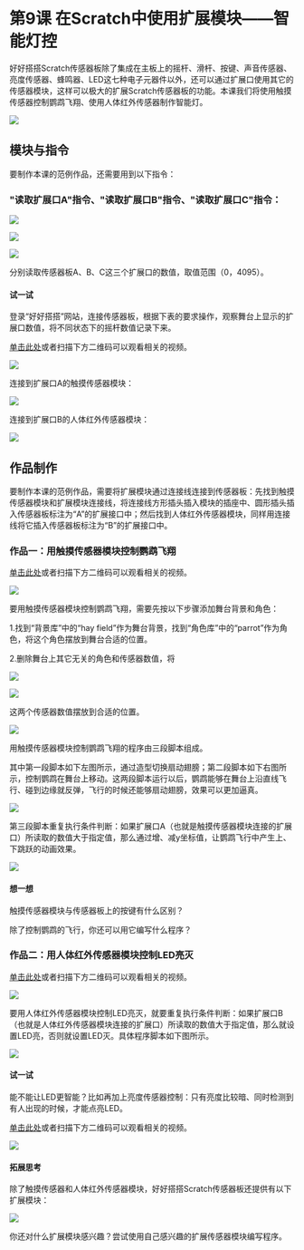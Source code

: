 # 第9课 在Scratch中使用扩展模块——智能灯控

好好搭搭Scratch传感器板除了集成在主板上的摇杆、滑杆、按键、声音传感器、亮度传感器、蜂鸣器、LED这七种电子元器件以外，还可以通过扩展口使用其它的传感器模块，这样可以极大的扩展Scratch传感器板的功能。本课我们将使用触摸传感器控制鹦鹉飞翔、使用人体红外传感器制作智能灯。

![](https://github.com/Haohaodada-official/docs/tree/75ec2c4586880d18df756ec3d2daf4b3d5ddb66f/.gitbook/assets/Scratch-sensor9-1.png)

## 模块与指令

要制作本课的范例作品，还需要用到以下指令：

### "读取扩展口A"指令、"读取扩展口B"指令、"读取扩展口C"指令：

![](https://github.com/Haohaodada-official/docs/tree/75ec2c4586880d18df756ec3d2daf4b3d5ddb66f/.gitbook/assets/Scratch-sensor9-2.png)

![](https://github.com/Haohaodada-official/docs/tree/75ec2c4586880d18df756ec3d2daf4b3d5ddb66f/.gitbook/assets/Scratch-sensor9-3.png)

![](https://github.com/Haohaodada-official/docs/tree/75ec2c4586880d18df756ec3d2daf4b3d5ddb66f/.gitbook/assets/Scratch-sensor9-4.png)

分别读取传感器板A、B、C这三个扩展口的数值，取值范围（0，4095）。

#### 试一试

登录“好好搭搭”网站，连接传感器板，根据下表的要求操作，观察舞台上显示的扩展口数值，将不同状态下的摇杆数值记录下来。

[单击此处](http://www.haohaodada.com/video/b10901)或者扫描下方二维码可以观看相关的视频。

![](https://github.com/Haohaodada-official/docs/tree/75ec2c4586880d18df756ec3d2daf4b3d5ddb66f/.gitbook/assets/Scratch-sensor9-5.png)

连接到扩展口A的触摸传感器模块：

![](https://github.com/Haohaodada-official/docs/tree/75ec2c4586880d18df756ec3d2daf4b3d5ddb66f/.gitbook/assets/Scratch-sensor9-b1.png)

连接到扩展口B的人体红外传感器模块：

![](https://github.com/Haohaodada-official/docs/tree/75ec2c4586880d18df756ec3d2daf4b3d5ddb66f/.gitbook/assets/Scratch-sensor9-b2.png)

## 作品制作

要制作本课的范例作品，需要将扩展模块通过连接线连接到传感器板：先找到触摸传感器模块和扩展模块连接线，将连接线方形插头插入模块的插座中、圆形插头插入传感器板标注为“A”的扩展接口中；然后找到人体红外传感器模块，同样用连接线将它插入传感器板标注为“B”的扩展接口中。

### 作品一：用触摸传感器模块控制鹦鹉飞翔

[单击此处](http://www.haohaodada.com/video/b10902)或者扫描下方二维码可以观看相关的视频。

![](https://github.com/Haohaodada-official/docs/tree/75ec2c4586880d18df756ec3d2daf4b3d5ddb66f/.gitbook/assets/Scratch-sensor9-8.png)

要用触摸传感器模块控制鹦鹉飞翔，需要先按以下步骤添加舞台背景和角色：

1.找到“背景库”中的“hay field”作为舞台背景，找到“角色库”中的“parrot”作为角色，将这个角色摆放到舞台合适的位置。

2.删除舞台上其它无关的角色和传感器数值，将

![](https://github.com/Haohaodada-official/docs/tree/75ec2c4586880d18df756ec3d2daf4b3d5ddb66f/.gitbook/assets/Scratch-sensor9-2.png)

![](https://github.com/Haohaodada-official/docs/tree/75ec2c4586880d18df756ec3d2daf4b3d5ddb66f/.gitbook/assets/Scratch-sensor9-3.png)

这两个传感器数值摆放到合适的位置。

![](https://github.com/Haohaodada-official/docs/tree/75ec2c4586880d18df756ec3d2daf4b3d5ddb66f/.gitbook/assets/Scratch-sensor9-11.png)

用触摸传感器模块控制鹦鹉飞翔的程序由三段脚本组成。

其中第一段脚本如下左图所示，通过造型切换扇动翅膀；第二段脚本如下右图所示，控制鹦鹉在舞台上移动。这两段脚本运行以后，鹦鹉能够在舞台上沿直线飞行、碰到边缘就反弹，飞行的时候还能够扇动翅膀，效果可以更加逼真。

![](https://github.com/Haohaodada-official/docs/tree/75ec2c4586880d18df756ec3d2daf4b3d5ddb66f/.gitbook/assets/Scratch-sensor9-12.png)

第三段脚本重复执行条件判断：如果扩展口A（也就是触摸传感器模块连接的扩展口）所读取的数值大于指定值，那么通过增、减y坐标值，让鹦鹉飞行中产生上、下跳跃的动画效果。

![](https://github.com/Haohaodada-official/docs/tree/75ec2c4586880d18df756ec3d2daf4b3d5ddb66f/.gitbook/assets/Scratch-sensor9-13.png)

#### 想一想

触摸传感器模块与传感器板上的按键有什么区别？

除了控制鹦鹉的飞行，你还可以用它编写什么程序？

### 作品二：用人体红外传感器模块控制LED亮灭

[单击此处](http://www.haohaodada.com/video/b10903)或者扫描下方二维码可以观看相关的视频。

![](https://github.com/Haohaodada-official/docs/tree/75ec2c4586880d18df756ec3d2daf4b3d5ddb66f/.gitbook/assets/Scratch-sensor9-14.png)

要用人体红外传感器模块控制LED亮灭，就要重复执行条件判断：如果扩展口B（也就是人体红外传感器模块连接的扩展口）所读取的数值大于指定值，那么就设置LED亮，否则就设置LED灭。具体程序脚本如下图所示。

![](https://github.com/Haohaodada-official/docs/tree/75ec2c4586880d18df756ec3d2daf4b3d5ddb66f/.gitbook/assets/Scratch-sensor9-15.png)

#### 试一试

能不能让LED更智能？比如再加上亮度传感器控制：只有亮度比较暗、同时检测到有人出现的时候，才能点亮LED。

[单击此处](http://www.haohaodada.com/video/b10904)或者扫描下方二维码可以观看相关的视频。

![](https://github.com/Haohaodada-official/docs/tree/75ec2c4586880d18df756ec3d2daf4b3d5ddb66f/.gitbook/assets/Scratch-sensor9-16.png)

#### 拓展思考

除了触摸传感器和人体红外传感器模块，好好搭搭Scratch传感器板还提供有以下扩展模块：

![](https://github.com/Haohaodada-official/docs/tree/75ec2c4586880d18df756ec3d2daf4b3d5ddb66f/.gitbook/assets/Scratch-sensor9-17.png)

你还对什么扩展模块感兴趣？尝试使用自己感兴趣的扩展传感器模块编写程序。

